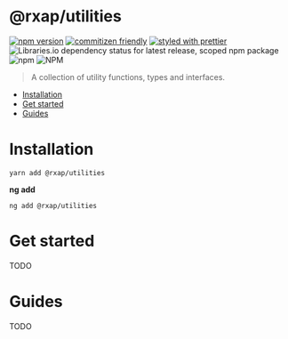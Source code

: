@rxap/utilities
======

[![npm version](https://img.shields.io/npm/v/@rxap/utilities?style=flat-square)](https://www.npmjs.com/package/@rxap/utilities)
[![commitizen friendly](https://img.shields.io/badge/commitizen-friendly-brightgreen.svg?style=flat-square)](https://commitizen.github.io/cz-cli/)
[![styled with prettier](https://img.shields.io/badge/styled_with-prettier-ff69b4.svg?style=flat-square)](https://github.com/prettier/prettier)
![Libraries.io dependency status for latest release, scoped npm package](https://img.shields.io/librariesio/release/npm/@rxap/utilities)
![npm](https://img.shields.io/npm/dm/@rxap/utilities)
![NPM](https://img.shields.io/npm/l/@rxap/utilities)

> A collection of utility functions, types and interfaces.

- [Installation](#installation)
- [Get started](#get-started)
- [Guides](#guides)

# Installation

```
yarn add @rxap/utilities 
```

**ng add**

```
ng add @rxap/utilities
```

# Get started

TODO

# Guides

TODO


